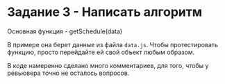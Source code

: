 # Задание 3 - Написать алгоритм

Основная функция - getSchedule(data)

В примере она берет данные из файла `data.js`. Чтобы протестировать функцию, просто перейдайте ей свой объект любым образом.

В коде намеренно сделано много комментариев, для того, чтобы у ревьювера точно не осталось вопросов.
